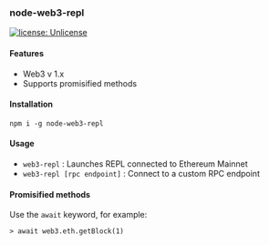 ### node-web3-repl

[![license: Unlicense](https://img.shields.io/badge/license-Unlicense-brightgreen)](https://opensource.org/licenses/Unlicense)

#### Features

- Web3 v 1.x
- Supports promisified methods

#### Installation

`npm i -g node-web3-repl`

#### Usage

- `web3-repl` : Launches REPL connected to Ethereum Mainnet
- `web3-repl [rpc endpoint]` : Connect to a custom RPC endpoint

#### Promisified methods

Use the `await` keyword, for example:

`> await web3.eth.getBlock(1)`
